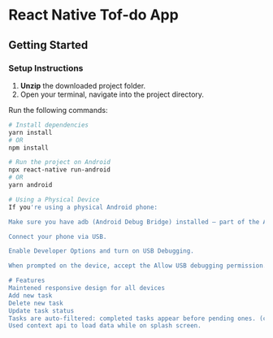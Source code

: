 #  React Native Tof-do App

##  Getting Started

###  Setup Instructions

1. **Unzip** the downloaded project folder.
2. Open your terminal, navigate into the project directory.

Run the following commands:

```bash
# Install dependencies
yarn install
# OR
npm install

# Run the project on Android
npx react-native run-android
# OR
yarn android

# Using a Physical Device
If you're using a physical Android phone:

Make sure you have adb (Android Debug Bridge) installed — part of the Android SDK.

Connect your phone via USB.

Enable Developer Options and turn on USB Debugging.

When prompted on the device, accept the Allow USB debugging permission.

# Features
Maintened responsive design for all devices
Add new task 
Delete new task 
Update task status
Tasks are auto-filtered: completed tasks appear before pending ones. (custom filter not applied)
Used context api to load data while on splash screen.
 


